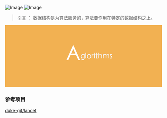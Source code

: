 
![Image](https://img.shields.io/badge/language-muti-brightgreen.svg)
![Image](https://img.shields.io/badge/leetcode-50%2B-orange.svg)

> 引言 ： 数据结构是为算法服务的，算法要作用在特定的数据结构之上。

![Image](images/banner.png)

### 参考项目
[duke-git/lancet](https://github.com/duke-git/lancet/blob/main/docs/algorithm_zh-CN.md)